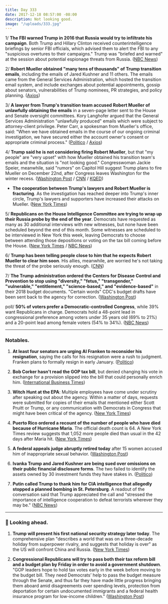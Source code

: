```yaml
---
title: Day 333
date: 2017-12-18 08:57:00 -08:00
description: Not looking good.
image: "/uploads/333.jpg"
---
```


1/ **The FBI warned Trump in 2016 that Russia would try to infiltrate his campaign**. Both Trump and Hillary Clinton received counterintelligence briefings by senior FBI officials, which advised them to alert the FBI to any "suspicious overtures to their campaigns." Trump was "briefed and warned" at the session about potential espionage threats from Russia. ([NBC News](https://www.nbcnews.com/news/us-news/fbi-warned-trump-2016-russians-would-try-infiltrate-his-campaign-n830596))

2/ **Robert Mueller obtained "many tens of thousands" of Trump transition emails**, including the emails of Jared Kushner and 11 others. The emails came from the General Services Administration, which hosted the transition email system, and include exchanges about potential appointments, gossip about senators, vulnerabilities of Trump nominees, PR strategies, and policy planning. ([Axios](https://www.axios.com/scoop-mueller-obtains-tens-of-thousands-of-trump-transition-emails-2517994590.html))

3/ **A lawyer from Trump's transition team accused Robert Mueller of unlawfully obtaining the emails** in a seven-page letter sent to the House and Senate oversight committees. Kory Langhofer argued that the General Services Administration "unlawfully produced" emails which were subject to attorney-client privilege. Peter Carr, a spokesman from Mueller's office, said: "When we have obtained emails in the course of our ongoing criminal investigation, we have secured either the account owner's consent or appropriate criminal process." ([Politico](https://www.politico.com/story/2017/12/16/mueller-trump-transition-emails-lawyer-299577) / [Axios](https://www.axios.com/new-trump-officials-demand-mueller-return-thousands-of-emails-2518147669.html))

4/ **Trump said he is not considering firing Robert Mueller**, but that "my people" are "very upset" with how Mueller obtained his transition team's emails and the situation is "not looking good." Congresswoman Jackie Speier, meanwhile, said "rumors" on Capitol Hill suggest Trump plans to fire Mueller on December 22nd, after Congress leaves Washington for the winter recess. ([Washington Post](https://www.washingtonpost.com/politics/trump-says-he-wont-fire-mueller-as-campaign-to-discredit-russia-probe-heats-up/2017/12/17/801e8cce-e348-11e7-ab50-621fe0588340_story.html) / [CNN](https://www.cnn.com/2017/12/17/politics/trump-mueller-very-upset-emails/index.html) / [KQED](https://ww2.kqed.org/news/2017/12/15/congresswoman-speier-says-republicans-trying-to-shut-down-russia-probe/))

* **The cooperation between Trump's lawyers and Robert Mueller is fracturing**. As the investigation has reached deeper into Trump's inner circle, Trump's lawyers and supporters have increased their attacks on Mueller. ([New York Times](https://www.nytimes.com/2017/12/17/us/politics/trump-mueller-transition-emails.html))

5/ **Republicans on the House Intelligence Committee are trying to wrap up their Russia probe by the end of the year**. Democrats have requested as many as 30 additional interviews with new witnesses, but none have been scheduled beyond the end of this month. Some witnesses are scheduled to be interviewed in New York this week, leaving Democrats to choose between attending those depositions or voting on the tax bill coming before the House. ([New York Times](https://www.nytimes.com/2017/12/15/us/politics/house-intelligence-committee-russia-interference.html) / [NBC News](https://www.nbcnews.com/politics/congress/house-republicans-prepare-wrap-contentious-russia-investigation-n830561))

6/ **Trump has been telling people close to him that he expects Robert Mueller to clear him soon**. His allies, meanwhile, are worried he's not taking the threat of the probe seriously enough. ([CNN](https://www.cnn.com/2017/12/18/politics/trump-russia-investigation/index.html))

7/ **The Trump administration ordered the Centers for Disease Control and Prevention to stop using "diversity," "fetus," "transgender," "vulnerable," "entitlement," "science-based," and "evidence-based"** in their 2018 budget documents. "Certain words" CDC's budget drafts have been sent back to the agency for correction. ([Washington Post](https://www.washingtonpost.com/national/health-science/cdc-gets-list-of-forbidden-words-fetus-transgender-diversity/2017/12/15/f503837a-e1cf-11e7-89e8-edec16379010_story.html))

poll/ **50% of voters prefer a Democratic-controlled Congress**, while 39% want Republicans in charge. Democrats hold a 48-point lead in congressional preference among voters under 35 years old (69% to 21%) and a 20-point lead among female voters (54% to 34%). ([NBC News](https://www.nbcnews.com/politics/first-read/democrats-hold-biggest-lead-congressional-preference-2008-n830436))

---

### Notables.

1. **At least four senators are urging Al Franken to reconsider his resignation**, saying the calls for his resignation were a rush to judgment. Franken plans to formally resign in early January. ([Politico](https://www.politico.com/story/2017/12/18/manchin-franken-senate-resign-300843))

2. **Bob Corker hasn't read the GOP tax bill**, but denied changing his vote in exchange for a provision slipped into the bill that could personally enrich him. ([International Business Times](http://www.ibtimes.com/political-capital/senator-bob-corker-said-he-hasnt-read-tax-bill-denies-changing-his-vote-exchange))

3. **Witch Hunt at the EPA**: Multiple employees have come under scrutiny after speaking out about the agency. Within a matter of days, requests were submitted for copies of their emails that mentioned either Scott Pruitt or Trump, or any communication with Democrats in Congress that might have been critical of the agency. ([New York Times](https://www.nytimes.com/2017/12/17/us/politics/epa-pruitt-media-monitoring.html))

4. **Puerto Rico ordered a recount of the number of people who have died because of Hurricane Maria**. The official death count is 64. A New York Times review suggests that 1,052 more people died than usual in the 42 days after Maria hit. ([New York Times](https://www.nytimes.com/2017/12/18/us/puerto-rico-hurricane-maria-death-toll-review.html))

5. **A federal appeals judge abruptly retired today** after 15 women accused him of inappropriate sexual behavior. ([Washington Post](https://www.washingtonpost.com/world/national-security/federal-appeals-judge-announces-immediate-retirement-amid-investigation-prompted-by-accusations-of-sexual-misconduct/2017/12/18/6e38ada4-e3fd-11e7-a65d-1ac0fd7f097e_story.html))

6. **Ivanka Trump and Jared Kushner are being sued over omissions on their public financial disclosure forms**. The two failed to identify the assets owned by 30 investment funds they have stakes in. ([Politico](https://www.politico.com/story/2017/12/17/ivanka-trump-jared-kushner-sued-financial-disclosures-302240))

7. **Putin called Trump to thank him for CIA intelligence that allegedly stopped a planned bombing in St. Petersburg**. A readout of the conversation said that Trump appreciated the call and "stressed the importance of intelligence cooperation to defeat terrorists wherever they may be." ([NBC News](https://www.nbcnews.com/politics/national-security/putin-calls-trump-thank-him-sharing-intelligence-information-n830531))

---

### 🔮 Looking ahead.

1. **Trump will present his first national security strategy later today**. The comprehensive plan "describes a world that was on a three-decade holiday from superpower rivalry, and suggests that holiday is over" as the US will confront China and Russia. ([New York Times](https://www.nytimes.com/2017/12/18/us/politics/trump-security-strategy-china-russia.html))

2. **Congressional Republicans will try to pass both their tax reform bill and a budget plan by Friday in order to avoid a government shutdown**. "GOP leaders hope to hold tax votes early in the week before moving to the budget bill. They need Democrats’ help to pass the budget measure through the Senate, and thus far they have made little progress bringing them aboard amid disagreements over spending levels, protection from deportation for certain undocumented immigrants and a federal health insurance program for low-income children." ([Washington Post](https://www.washingtonpost.com/business/economy/gop-faces-5-day-scramble-to-pass-tax-bill-avoid-government-shutdown/2017/12/17/e3292264-e363-11e7-833f-155031558ff4_story.html))
